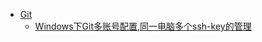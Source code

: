 - [Git](/catalog/tool.md)
    - [Windows下Git多账号配置,同一电脑多个ssh-key的管理](/md/Tool/Git/Windows下Git多账号配置,同一电脑多个ssh-key的管理.md "Windows下Git多账号配置,同一电脑多个ssh-key的管理")
